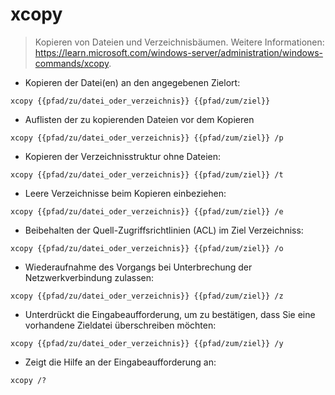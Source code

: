 # xcopy

> Kopieren von Dateien und Verzeichnisbäumen.
> Weitere Informationen: <https://learn.microsoft.com/windows-server/administration/windows-commands/xcopy>.

- Kopieren der Datei(en) an den angegebenen Zielort:

`xcopy {{pfad/zu/datei_oder_verzeichnis}} {{pfad/zum/ziel}}`

- Auflisten der zu kopierenden Dateien vor dem Kopieren

`xcopy {{pfad/zu/datei_oder_verzeichnis}} {{pfad/zum/ziel}} /p`

- Kopieren der Verzeichnisstruktur ohne Dateien:

`xcopy {{pfad/zu/datei_oder_verzeichnis}} {{pfad/zum/ziel}} /t`

- Leere Verzeichnisse beim Kopieren einbeziehen:

`xcopy {{pfad/zu/datei_oder_verzeichnis}} {{pfad/zum/ziel}} /e`

- Beibehalten der Quell-Zugriffsrichtlinien (ACL) im Ziel Verzeichniss:

`xcopy {{pfad/zu/datei_oder_verzeichnis}} {{pfad/zum/ziel}} /o`

- Wiederaufnahme des Vorgangs bei Unterbrechung der Netzwerkverbindung zulassen:

`xcopy {{pfad/zu/datei_oder_verzeichnis}} {{pfad/zum/ziel}} /z`

- Unterdrückt die Eingabeaufforderung, um zu bestätigen, dass Sie eine vorhandene Zieldatei überschreiben möchten:

`xcopy {{pfad/zu/datei_oder_verzeichnis}} {{pfad/zum/ziel}} /y`

- Zeigt die Hilfe an der Eingabeaufforderung an:

`xcopy /?`

